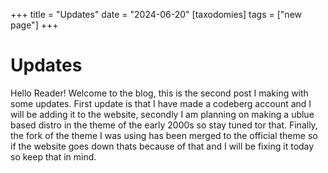+++
title = "Updates"
date = "2024-06-20"
[taxodomies]
tags = ["new page"]
+++

# Updates

Hello Reader! Welcome to the blog, this is the second post I making with some updates.
First update is that I have made a codeberg account and I will be adding it to the website, secondly
I am planning on making a ublue based distro in the theme of the early 2000s so stay tuned tor that.
Finally, the fork of the theme I was using has been merged to the official theme so if the website goes down thats because of that and I will be fixing it today so keep that in mind.
